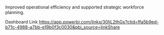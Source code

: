 Improved operational efficiency and supported strategic workforce planning.

Dashboard Link
https://app.powerbi.com/links/30IjL2thGs?ctid=ffa5b9ed-b71c-4988-a7bb-e19b0f3c0030&pbi_source=linkShare
